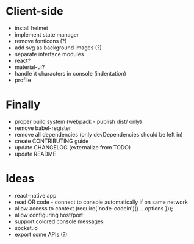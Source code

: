 Client-side
===============
- install helmet
- implement state manager
- remove fonticons (?)
- add svg as background images (?)
- separate interface modules
- react?
- material-ui?
- handle \t characters in console (indentation)
- profile

Finally
=============
- proper build system (webpack - publish dist/ only)
- remove babel-register
- remove all dependencies (only devDependencies should be left in)
- create CONTRIBUTING guide
- update CHANGELOG (externalize from TODO)
- update README

Ideas
=============
- react-native app
- read QR code - connect to console automatically if on same network
- allow access to context (require('node-codein')({ ...options }));
- allow configuring host/port
- support colored console messages
- socket.io
- export some APIs (?)
